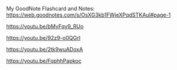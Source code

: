 My GoodNote Flashcard and Notes: https://web.goodnotes.com/s/OsXG3kb1FWjeXPqdSTKAul#page-1

https://youtu.be/bMvFqy9_RUo

https://youtu.be/92z9-o0QGrI

https://youtu.be/2tk9wuADoxA

https://youtu.be/FqphhPapkoc

